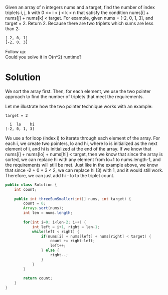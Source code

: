 Given an array of n integers nums and a target, find the number of index triplets i, j, k with 0 <= i < j < k < n that satisfy the condition nums[i] + nums[j] + nums[k] < target.
For example, given nums = [-2, 0, 1, 3], and target = 2.
Return 2. Because there are two triplets which sums are less than 2:

```
[-2, 0, 1]
[-2, 0, 3]
```

Follow up:  
Could you solve it in O(n^2) runtime?  

# Solution

We sort the array first. Then, for each element, we use the two pointer approach to find the number of triplets that meet the requirements.

Let me illustrate how the two pointer technique works with an example:

```
target = 2

  i  lo    hi
[-2, 0, 1, 3]
```

We use a for loop (index i) to iterate through each element of the array. For each i, we create two pointers, lo and hi, where lo is initialized as the next element of i, and hi is initialized at the end of the array. If we know that nums[i] + nums[lo] + nums[hi] < target, then we know that since the array is sorted, we can replace hi with any element from lo+1 to nums.length-1, and the requirements will still be met. Just like in the example above, we know that since -2 + 0 + 3 < 2, we can replace hi (3) with 1, and it would still work. Therefore, we can just add hi - lo to the triplet count.

```java
public class Solution {
    int count;
    
    public int threeSumSmaller(int[] nums, int target) {
        count = 0;
        Arrays.sort(nums);
        int len = nums.length;
    
        for(int i=0; i<len-2; i++) {
            int left = i+1, right = len-1;
            while(left < right) {
                if(nums[i] + nums[left] + nums[right] < target) {
                    count += right-left;
                    left++;
                } else {
                    right--;
                }
            }
        }
        
        return count;
    }
}
```

